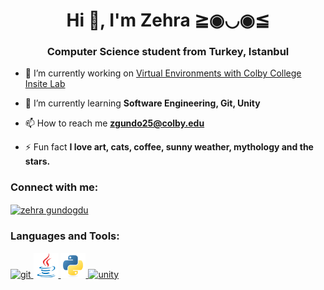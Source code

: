 <h1 align="center">Hi 👋, I'm Zehra ≧◉◡◉≦</h1>
<h3 align="center">Computer Science student from Turkey, Istanbul</h3>

- 🔭 I’m currently working on [Virtual Environments with Colby College Insite Lab](https://www.instagram.com/colbyinsite/)

- 🌱 I’m currently learning **Software Engineering, Git, Unity**

- 📫 How to reach me **zgundo25@colby.edu**

- ⚡ Fun fact **I love art, cats, coffee, sunny weather, mythology and the stars.**

<h3 align="left">Connect with me:</h3>
<p align="left">
<a href="https://linkedin.com/in/zehra gundogdu" target="blank"><img align="center" src="https://raw.githubusercontent.com/rahuldkjain/github-profile-readme-generator/master/src/images/icons/Social/linked-in-alt.svg" alt="zehra gundogdu" height="30" width="40" /></a>
</p>

<h3 align="left">Languages and Tools:</h3>
<p align="left"> <a href="https://git-scm.com/" target="_blank" rel="noreferrer"> <img src="https://www.vectorlogo.zone/logos/git-scm/git-scm-icon.svg" alt="git" width="40" height="40"/> </a> <a href="https://www.java.com" target="_blank" rel="noreferrer"> <img src="https://raw.githubusercontent.com/devicons/devicon/master/icons/java/java-original.svg" alt="java" width="40" height="40"/> </a> <a href="https://www.python.org" target="_blank" rel="noreferrer"> <img src="https://raw.githubusercontent.com/devicons/devicon/master/icons/python/python-original.svg" alt="python" width="40" height="40"/> </a> <a href="https://unity.com/" target="_blank" rel="noreferrer"> <img src="https://www.vectorlogo.zone/logos/unity3d/unity3d-icon.svg" alt="unity" width="40" height="40"/> </a> </p>
